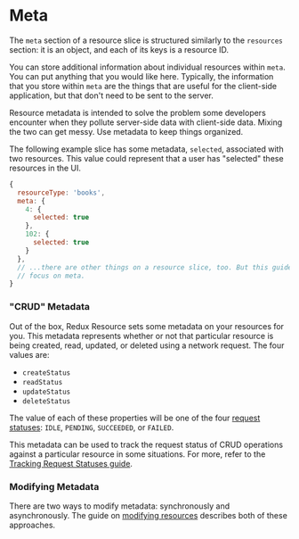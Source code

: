 # Meta

The `meta` section of a resource slice is structured similarly to the `resources` section:
it is an object, and each of its keys is a resource ID.

You can store additional information about individual resources within `meta`. You can put
anything that you would like here. Typically, the information that you store within `meta`
are the things that are useful for the client-side application, but that don't need to be
sent to the server.

Resource metadata is intended to solve the problem some developers encounter when they pollute
server-side data with client-side data. Mixing the two can get messy. Use metadata to keep things
organized.

The following example slice has some metadata, `selected`, associated with two resources. This
value could represent that a user has "selected" these resources in the UI.

```js
{
  resourceType: 'books',
  meta: {
    4: {
      selected: true
    },
    102: {
      selected: true
    }
  },
  // ...there are other things on a resource slice, too. But this guide will
  // focus on meta.
}
```

### "CRUD" Metadata

Out of the box, Redux Resource sets some metadata on your resources for you. This metadata
represents whether or not that particular resource is being created, read,
updated, or deleted using a network request. The four values are:

- `createStatus`
- `readStatus`
- `updateStatus`
- `deleteStatus`

The value of each of these properties will be one of the four
[request statuses](/docs/requests/request-statuses.md): `IDLE`, `PENDING`, `SUCCEEDED`,
or `FAILED`.

This metadata can be used to track the request status
of CRUD operations against a particular resource in some situations. For more, refer to the
[Tracking Request Statuses guide](/docs/other-guides/tracking-request-statuses.md).

### Modifying Metadata

There are two ways to modify metadata: synchronously and asynchronously. The guide on
[modifying resources](/docs/resources/modifying-resources.md) describes both of these
approaches.